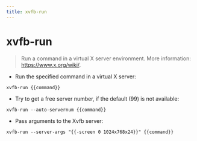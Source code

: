 ```yaml
---
title: xvfb-run
---
```

# xvfb-run

> Run a command in a virtual X server environment.
> More information: <https://www.x.org/wiki/>.

- Run the specified command in a virtual X server:

`xvfb-run {{command}}`

- Try to get a free server number, if the default (99) is not available:

`xvfb-run --auto-servernum {{command}}`

- Pass arguments to the Xvfb server:

`xvfb-run --server-args "{{-screen 0 1024x768x24}}" {{command}}`
